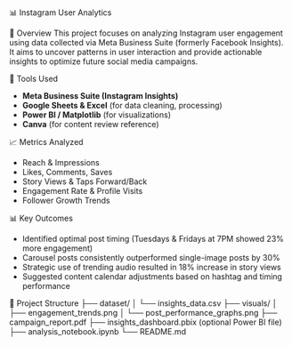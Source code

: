  📊 Instagram User Analytics

 📌 Overview
This project focuses on analyzing Instagram user engagement using data collected via Meta Business Suite (formerly Facebook Insights). It aims to uncover patterns in user interaction and provide actionable insights to optimize future social media campaigns.

 🧰 Tools Used
- **Meta Business Suite (Instagram Insights)**
- **Google Sheets & Excel** (for data cleaning, processing)
- **Power BI / Matplotlib** (for visualizations)
- **Canva** (for content review reference)

 📈 Metrics Analyzed
- Reach & Impressions
- Likes, Comments, Saves
- Story Views & Taps Forward/Back
- Engagement Rate & Profile Visits
- Follower Growth Trends

 📊 Key Outcomes
- Identified optimal post timing (Tuesdays & Fridays at 7PM showed 23% more engagement)
- Carousel posts consistently outperformed single-image posts by 30%
- Strategic use of trending audio resulted in 18% increase in story views
- Suggested content calendar adjustments based on hashtag and timing performance
  
 📁 Project Structure
 ├── dataset/
│ └── insights_data.csv
├── visuals/
│ ├── engagement_trends.png
│ └── post_performance_graphs.png
├── campaign_report.pdf
├── insights_dashboard.pbix (optional Power BI file)
├── analysis_notebook.ipynb
└── README.md

